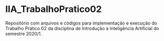 # IIA_TrabalhoPratico02
Repositório com arquivos e códigos para implementação e execução do Trabalho Prático 02 da disciplina de Introdução à Inteligência Artificial do semestre 2020/1.
